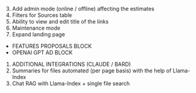 3. Add admin mode (online / offline) affecting the estimates
5. Filters for Sources table
7. Ability to view and edit title of the links
9. Maintenance mode
10. Expand landing page
- FEATURES PROPOSALS BLOCK
- OPENAI GPT AD BLOCK

1. ADDITIONAL INTEGRATIONS (CLAUDE / BARD)
2. Summaries for files automated (per page basis) with the help of Llama-Index
3. Chat RAG with Llama-Index + single file search
